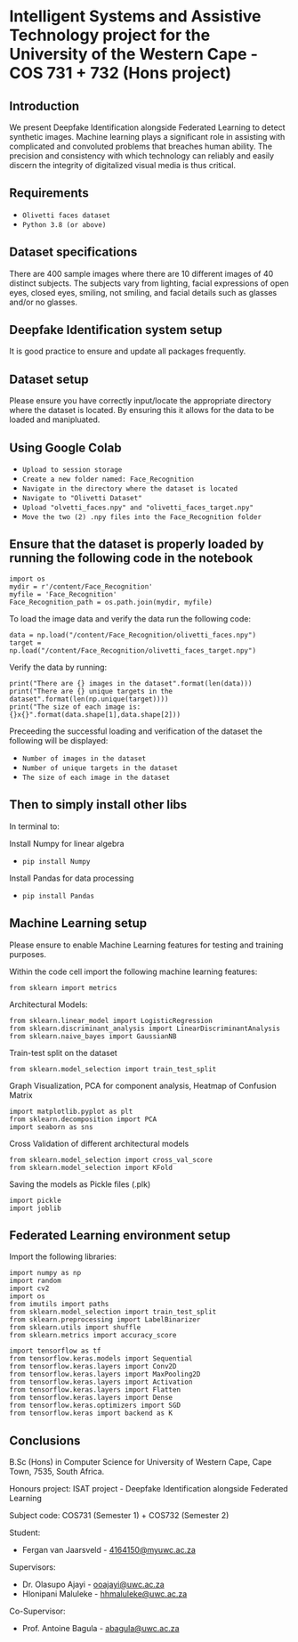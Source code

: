 # Intelligent Systems and Assistive Technology project for the University of the Western Cape - COS 731 + 732 (Hons project)

## Introduction

We present Deepfake Identification alongside Federated Learning to detect synthetic images. Machine learning plays a significant role in assisting with complicated and convoluted problems that breaches human ability. The precision and consistency with which technology can reliably and easily discern the integrity of digitalized visual media is thus critical.

## Requirements

* ``` Olivetti faces dataset ```
* ``` Python 3.8 (or above) ```

## Dataset specifications

There are 400 sample images where there are 10 different images of 40 distinct subjects. The subjects vary from lighting, facial expressions of open eyes, closed eyes, smiling, not smiling, and facial details such as glasses and/or no glasses.

## Deepfake Identification system setup

It is good practice to ensure and update all packages frequently.

## Dataset setup

Please ensure you have correctly input/locate the appropriate directory where the dataset is located. By ensuring this it allows for the data to be loaded and manipluated.

## Using Google Colab

* ``` Upload to session storage ```
* ``` Create a new folder named: Face_Recognition ```
* ``` Navigate in the directory where the dataset is located ```
* ``` Navigate to "Olivetti Dataset" ```
* ``` Upload "olvetti_faces.npy" and "olivetti_faces_target.npy" ```
* ``` Move the two (2) .npy files into the Face_Recognition folder ```

## Ensure that the dataset is properly loaded by running the following code in the notebook

    import os
    mydir = r'/content/Face_Recognition'
    myfile = 'Face_Recognition'
    Face_Recognition_path = os.path.join(mydir, myfile)

To load the image data and verify the data run the following code:

    data = np.load("/content/Face_Recognition/olivetti_faces.npy")
    target = np.load("/content/Face_Recognition/olivetti_faces_target.npy")

Verify the data by running:

    print("There are {} images in the dataset".format(len(data)))
    print("There are {} unique targets in the dataset".format(len(np.unique(target))))
    print("The size of each image is: {}x{}".format(data.shape[1],data.shape[2]))

Preceeding the successful loading and verification of the dataset the following will be displayed:

* ``` Number of images in the dataset ```
* ``` Number of unique targets in the dataset ```
* ``` The size of each image in the dataset ```

## Then to simply install other libs

In terminal to:

Install Numpy for linear algebra

* ``` pip install Numpy ```

Install Pandas for data processing

* ``` pip install Pandas ```

## Machine Learning setup

Please ensure to enable Machine Learning features for testing and training purposes.

Within the code cell import the following machine learning features:

    from sklearn import metrics

Architectural Models:

    from sklearn.linear_model import LogisticRegression
    from sklearn.discriminant_analysis import LinearDiscriminantAnalysis
    from sklearn.naive_bayes import GaussianNB

Train-test split on the dataset

    from sklearn.model_selection import train_test_split

Graph Visualization, PCA for component analysis, Heatmap of Confusion Matrix

    import matplotlib.pyplot as plt
    from sklearn.decomposition import PCA
    import seaborn as sns

Cross Validation of different architectural models

    from sklearn.model_selection import cross_val_score
    from sklearn.model_selection import KFold

Saving the models as Pickle files (.plk)

    import pickle
    import joblib

## Federated Learning environment setup

Import the following libraries:

    import numpy as np
    import random
    import cv2
    import os
    from imutils import paths
    from sklearn.model_selection import train_test_split
    from sklearn.preprocessing import LabelBinarizer
    from sklearn.utils import shuffle
    from sklearn.metrics import accuracy_score

    import tensorflow as tf
    from tensorflow.keras.models import Sequential
    from tensorflow.keras.layers import Conv2D
    from tensorflow.keras.layers import MaxPooling2D
    from tensorflow.keras.layers import Activation
    from tensorflow.keras.layers import Flatten
    from tensorflow.keras.layers import Dense
    from tensorflow.keras.optimizers import SGD
    from tensorflow.keras import backend as K

## Conclusions

B.Sc (Hons) in Computer Science for University of Western Cape, Cape Town, 7535, South Africa.

Honours project: ISAT project - Deepfake Identification alongside Federated Learning

Subject code: COS731 (Semester 1) + COS732 (Semester 2)

Student:

* Fergan van Jaarsveld - 4164150@myuwc.ac.za

Supervisors:

* Dr. Olasupo Ajayi - ooajayi@uwc.ac.za
* Hlonipani Maluleke - hhmaluleke@uwc.ac.za

Co-Supervisor:

* Prof. Antoine Bagula - abagula@uwc.ac.za